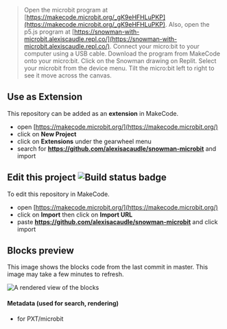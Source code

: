 
> Open the microbit program at [https://makecode.microbit.org/_gK9eHFHLuPKP](https://makecode.microbit.org/_gK9eHFHLuPKP).
> Also, open the p5.js program at [https://snowman-with-microbit.alexiscaudle.repl.co/](https://snowman-with-microbit.alexiscaudle.repl.co/).
> Connect your micro:bit to your computer using a USB cable.
> Download the program from MakeCode onto your micro:bit.
> Click on the Snowman drawing on Replit. Select your microbit from the device menu.
> Tilt the micro:bit left to right to see it move across the canvas.

## Use as Extension

This repository can be added as an **extension** in MakeCode.

* open [https://makecode.microbit.org/](https://makecode.microbit.org/)
* click on **New Project**
* click on **Extensions** under the gearwheel menu
* search for **https://github.com/alexisacaudle/snowman-microbit** and import

## Edit this project ![Build status badge](https://github.com/alexisacaudle/snowman-microbit/workflows/MakeCode/badge.svg)

To edit this repository in MakeCode.

* open [https://makecode.microbit.org/](https://makecode.microbit.org/)
* click on **Import** then click on **Import URL**
* paste **https://github.com/alexisacaudle/snowman-microbit** and click import

## Blocks preview

This image shows the blocks code from the last commit in master.
This image may take a few minutes to refresh.

![A rendered view of the blocks](https://github.com/alexisacaudle/snowman-microbit/raw/master/.github/makecode/blocks.png)

#### Metadata (used for search, rendering)

* for PXT/microbit
<script src="https://makecode.com/gh-pages-embed.js"></script><script>makeCodeRender("{{ site.makecode.home_url }}", "{{ site.github.owner_name }}/{{ site.github.repository_name }}");</script>
